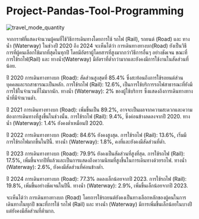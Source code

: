 # Project-Pandas-Tool-Programming

![travel_mode_quantity](https://github.com/user-attachments/assets/b31f9399-d889-4dd0-ae73-136a4a90988b)

จากกราฟที่แสดงจำนวนผู้คนที่ใช้วิธีการเดินทางโดยการใช้ รถไฟ (Rail), รถยนต์ (Road) และ ทางน้ำ (Waterway) ในช่วงปี 2020 ถึง 2024 จะเห็นได้ว่า การเดินทางทางบก(Road) ยังเป็นวิธีการที่ผู้คนเลือกใช้มากที่สุดในทุกปี โดยมีอัตราผู้โดยสารที่สูงมากกว่าวิธีการอื่นๆ อย่างชัดเจน ขณะที่ การใช้รถไฟ(Rail) และ ทางน้ำ(Waterway) มีอัตราที่ต่ำกว่ามากและยังคงมีการใช้งานในสัดส่วนที่น้อย.

ปี 2020
การเดินทางทางบก (Road): สัดส่วนสูงสุดที่ 85.4% ซึ่งสะท้อนถึงการใช้รถยนต์ส่วนบุคคลและรถสาธารณะเป็นหลัก.
การใช้รถไฟ (Rail): 12.6%, เป็นการใช้บริการรถไฟสาธารณะที่ยังมีการใช้ในจำนวนที่ไม่มากนัก.
ทางน้ำ (Waterway): 2% ของผู้ใช้บริการ ซึ่งแสดงถึงการเดินทางทางน้ำที่มีจำนวนต่ำ.

ปี 2021
การเดินทางทางบก (Road): เพิ่มขึ้นเป็น 89.2%, อาจจะเป็นผลจากความสะดวกและความต้องการเดินทางที่สูงขึ้นในช่วงนั้น.
การใช้รถไฟ (Rail): 9.4%, ซึ่งค่อนข้างลดลงจากปี 2020.
ทางน้ำ (Waterway): 1.4% ยังคงต่ำเหมือนปี 2020.

ปี 2022
การเดินทางทางบก (Road): 84.6% ยังคงสูงสุด.
การใช้รถไฟ (Rail): 13.6%, เริ่มมีการใช้รถไฟมากขึ้นในปีนี้.
ทางน้ำ (Waterway): 1.8%, คงที่และยังคงมีสัดส่วนที่ต่ำ.

ปี 2023
การเดินทางทางบก (Road): 79.9% ยังคงเป็นสัดส่วนที่สูงที่สุด.
การใช้รถไฟ (Rail): 17.5%, เพิ่มขึ้นจากปีที่แล้วและเป็นการแสดงถึงความนิยมที่สูงขึ้นในการเดินทางด้วยรถไฟ.
ทางน้ำ (Waterway): 2.6%, ยังคงมีสัดส่วนที่ค่อนข้างต่ำ.

ปี 2024
การเดินทางทางบก (Road): 77.3% ลดลงเล็กน้อยจากปี 2023.
การใช้รถไฟ (Rail): 19.8%, เพิ่มขึ้นอย่างชัดเจนในปีนี้.
ทางน้ำ (Waterway): 2.9%, เพิ่มขึ้นเล็กน้อยจากปี 2023.

จะเห็นได้ว่า การเดินทางทางบก (Road) โดยการใช้รถยนต์ยังคงเป็นทางเลือกหลักของผู้คนในการเดินทางในทุกปี ขณะที่การใช้ รถไฟ (Rail) และ ทางน้ำ (Waterway) มีการเพิ่มขึ้นเล็กน้อยในบางปี แต่ยังคงมีสัดส่วนที่ต่ำมาก.
